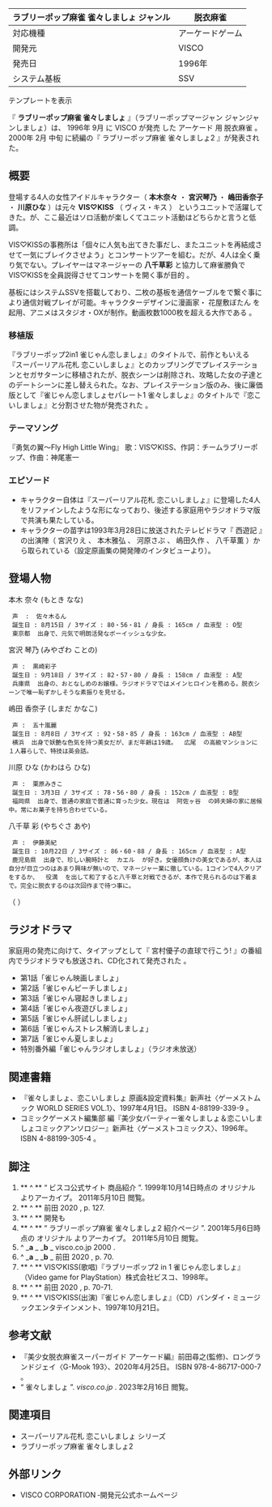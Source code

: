 ラブリーポップ麻雀 雀々しましょ  ジャンル  |  脱衣麻雀   
---|---  
対応機種  |  アーケードゲーム   
開発元  |  VISCO   
発売日  |  1996年     
システム基板  |  SSV   
テンプレートを表示  
  
『 **ラブリーポップ麻雀 雀々しましょ** 』（ラブリーポップマージャン ジャンジャンしましょ）は、  1996年  9月    に  VISCO
が発売    した  アーケード  用  脱衣麻雀  。  2000年  2月  中旬    に続編の『  ラブリーポップ麻雀 雀々しましょ2
』が発表された。

##  概要



登場する4人の女性アイドルキャラクター（ **本木奈々** ・ **宮沢琴乃** ・ **嶋田香奈子** ・ **川原ひな** ）は元々
**VIS♡KISS** （  ヴィス・キス  ）  というユニットで活躍してきた。が、ここ最近はソロ活動が楽しくてユニット活動はどちらかと言うと低調。

VIS♡KISSの事務所は「個々に人気も出てきた事だし、またユニットを再結成させて一気にブレイクさせよう」とコンサートツアーを組む。だが、4人は全く乗り気でない。プレイヤーはマネージャーの
**八千草彩** と協力して麻雀勝負でVIS♡KISSを全員説得させてコンサートを開く事が目的    。

基板にはシステムSSVを搭載しており、二枚の基板を通信ケーブルをで繋ぐ事により通信対戦プレイが可能。キャラクターデザインに漫画家・  花屋敷ぼたん
を起用、アニメはスタジオ・OXが制作。動画枚数1000枚を超える大作である    。

###  移植版



『ラブリーポップ2in1 雀じゃん恋しましょ』のタイトルで、前作ともいえる    『スーパーリアル花札
恋こいしましょ』とのカップリングでプレイステーションとセガサターンに移植されたが、脱衣シーンは削除され、攻略した女の子達とのデートシーンに差し替えられた。なお、プレイステーション版のみ、後に廉価版として『雀じゃん恋しましょセパレート1
雀々しましょ』のタイトルで『恋こいしましょ』と分割させた物が発売された    。

###  テーマソング



『勇気の翼〜Fly High Little Wing』 歌：VIS♡KISS、作詞：チームラブリーポップ、作曲：神尾憲一  

###  エピソード



  * キャラクター自体は『スーパーリアル花札 恋こいしましょ』に登場した4人をリファインしたような形になっており、後述する家庭用やラジオドラマ版で共演も果たしている。 
  * キャラクターの苗字は1993年3月28日に放送されたテレビドラマ『  西遊記  』の出演陣（  宮沢りえ  、  本木雅弘  、  河原さぶ  、  嶋田久作  、  八千草薫  ）から取られている（設定原画集の開発陣のインタビューより）。 

##  登場人物



本木 奈々 (もとき なな)

     声  :  佐々木るん 
     誕生日 : 8月15日 / 3サイズ : 80・56・81 / 身長 : 165cm / 血液型 : O型 
     東京都  出身で、元気で明朗活発なボーイッシュな少女。 
宮沢 琴乃 (みやざわ ことの)

     声 :  黒崎彩子 
     誕生日 : 9月18日 / 3サイズ : 82・57・80 / 身長 : 158cm / 血液型 : A型 
     兵庫県  出身の、おとなしめのお嬢様。ラジオドラマではメインヒロインを務める。脱衣シーンで唯一恥ずかしそうな素振りを見せる。 
嶋田 香奈子 (しまだ かなこ)

     声 :  五十嵐麗 
     誕生日 : 8月8日 / 3サイズ : 92・58・85 / 身長 : 163cm / 血液型 : AB型 
     横浜  出身で妖艶な色気を持つ美女だが、まだ年齢は19歳。  広尾  の高級マンションに１人暮らしで、特技は英会話。 
川原 ひな (かわはら ひな)

     声 :  栗原みきこ 
     誕生日 : 3月3日 / 3サイズ : 78・56・80 / 身長 : 152cm / 血液型 : B型 
     福岡県  出身で、普通の家庭で普通に育った少女。現在は  阿佐ヶ谷  の姉夫婦の家に居候中。常にお菓子を持ち合わせている。 
八千草 彩 (やちぐさ あや)

     声 :  伊藤美紀 
     誕生日 : 10月22日 / 3サイズ : 86・60・88 / 身長 : 165cm / 血液型 : A型 
     鹿児島県  出身で、珍しい腕時計と  カエル  が好き。女優顔負けの美女であるが、本人は自分が目立つのはあまり興味が無いので、マネージャー業に徹している。1コインで4人クリアをするか、  役満  を出して和了すると八千草と対戦できるが、本作で見られるのは下着まで。完全に脱衣するのは次回作まで待つ事に。 

（    ）

##  ラジオドラマ



家庭用の発売に向けて、タイアップとして『  宮村優子の直球で行こう!  』の番組内でラジオドラマも放送され、CD化されて発売された    。

  * 第1話「雀じゃん映画しましょ」 
  * 第2話「雀じゃんピーチしましょ」 
  * 第3話「雀じゃん寝起きしましょ」 
  * 第4話「雀じゃん夜遊びしましょ」 
  * 第5話「雀じゃん肝試ししましょ」 
  * 第6話「雀じゃんストレス解消しましょ」 
  * 第7話「雀じゃん夏しましょ」 
  * 特別番外編「雀じゃんラジオしましょ」（ラジオ未放送） 

##  関連書籍



  * 『雀々しましょ、恋こいしましょ 原画&設定資料集』新声社〈ゲーメストムック WORLD SERIES VOL.1〉、1997年4月1日。  ISBN  4-88199-339-9  。 
  * コミックゲーメスト編集部 編『美少女パーティー雀々しましょ＆恋こいしましょコミックアンソロジー』新声社〈ゲーメストコミックス〉、1996年。  ISBN  4-88199-305-4  。 

##  脚注



  1. ** ^  ** “  ビスコ公式サイト 商品紹介  ”. 1999年10月14日時点の  オリジナル  よりアーカイブ。  2011年5月10日  閲覧。 
  2. ** ^  ** 前田 2020  , p. 127. 
  3. ** ^  ** 開発も 
  4. ** ^  ** “  ラブリーポップ麻雀 雀々しましょ2 紹介ページ  ”. 2001年5月6日時点の  オリジナル  よりアーカイブ。  2011年5月10日  閲覧。 
  5. ^  _**a** _ _**b** _ visco.co.jp 2000  . 
  6. ^  _**a** _ _**b** _ 前田 2020  , p. 70. 
  7. ** ^  ** VIS♡KISS(歌唱)『ラブリーポップ2 in 1 雀じゃん恋しましょ』（Video game for PlayStation）株式会社ビスコ、1998年。 
  8. ** ^  ** 前田 2020  , p. 70-71. 
  9. ** ^  ** VIS♡KISS(出演)『雀じゃん恋しましょ』（CD）バンダイ・ミュージックエンタテインメント、1997年10月21日。 

##  参考文献



  * 『美少女脱衣麻雀スーパーガイド アーケード編』前田尋之(監修)、ロングランドジェイ〈G-Mook 193〉、2020年4月25日。  ISBN  978-4-86717-000-7  。 
  * “  雀々しましょ  ”. _visco.co.jp_ .  2023年2月16日  閲覧。 

##  関連項目



  * スーパーリアル花札 恋こいしましょ  シリーズ 
  * ラブリーポップ麻雀 雀々しましょ2 

##  外部リンク



  * VISCO CORPORATION  ‐開発元公式ホームページ 

